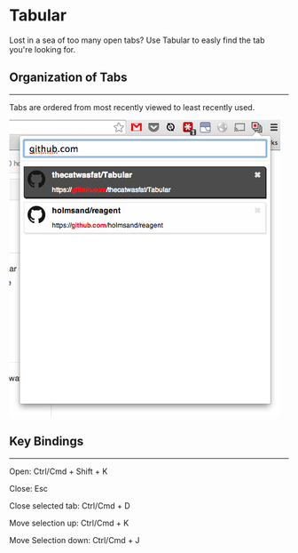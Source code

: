 # Tabular
Lost in a sea of too many open tabs? Use Tabular to easly find the tab you're looking for.

## Organization of Tabs
---
Tabs are ordered from most recently viewed to least recently used.

![alt screenshot](screenshot.png)

## Key Bindings
---
Open:
Ctrl/Cmd + Shift + K

Close:
Esc

Close selected tab:
Ctrl/Cmd + D

Move selection up:
Ctrl/Cmd + K

Move Selection down:
Ctrl/Cmd + J


